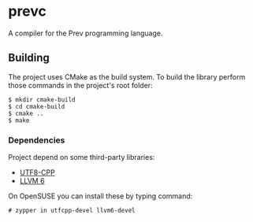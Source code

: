 # prevc

A compiler for the Prev programming language.

## Building

The project uses CMake as the build system. To build the library perform
those commands in the project's root folder:

``` console
$ mkdir cmake-build
$ cd cmake-build
$ cmake ..
$ make
```

### Dependencies

Project depend on some third-party libraries:

 * [UTF8-CPP](http://utfcpp.sourceforge.net/)
 * [LLVM 6](http://llvm.org/)

On OpenSUSE you can install these by typing command:

``` console
# zypper in utfcpp-devel llvm6-devel
```


